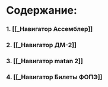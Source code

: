 # Cодержание:

### 1. [[_Навигатор Ассемблер]]
### 2. [[_Навигатор ДМ-2]]
### 3. [[_Навигатор matan 2]]
### 4. [[_Навигатор Билеты ФОПЭ]]

